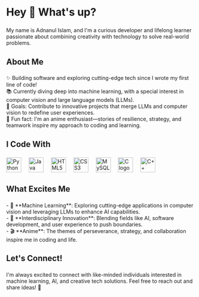 <h1 align="left">Hey 👋 What's up?</h1>

###

<p align="left">
My name is Adnanul Islam, and I'm a curious developer and lifelong learner passionate about combining creativity with technology to solve real-world problems.
</p>

###

<h2 align="left">About Me</h2>

###

<p align="left">
✨ Building software and exploring cutting-edge tech since I wrote my first line of code!<br>
📚 Currently diving deep into machine learning, with a special interest in computer vision and large language models (LLMs).<br>
🎯 Goals: Contribute to innovative projects that merge LLMs and computer vision to redefine user experiences.<br>
🎲 Fun fact: I'm an anime enthusiast—stories of resilience, strategy, and teamwork inspire my approach to coding and learning.
</p>

###

<h2 align="left">I Code With</h2>

###

<div align="left">
  <img src="https://cdn.jsdelivr.net/gh/devicons/devicon/icons/python/python-original.svg" height="40" alt="Python logo" />
  <img width="12" />
  <img src="https://cdn.jsdelivr.net/gh/devicons/devicon/icons/java/java-original.svg" height="40" alt="Java logo" />
  <img width="12" />
  <img src="https://cdn.jsdelivr.net/gh/devicons/devicon/icons/html5/html5-original.svg" height="40" alt="HTML5 logo" />
  <img width="12" />
  <img src="https://cdn.jsdelivr.net/gh/devicons/devicon/icons/css3/css3-original.svg" height="40" alt="CSS3 logo" />
  <img width="12" />
  <img src="https://cdn.jsdelivr.net/gh/devicons/devicon/icons/mysql/mysql-original.svg" height="40" alt="MySQL logo" />
  <img width="12" />
  <img src="https://cdn.jsdelivr.net/gh/devicons/devicon/icons/c/c-original.svg" height="40" alt="C logo" />
  <img width="12" />
  <img src="https://cdn.jsdelivr.net/gh/devicons/devicon/icons/cplusplus/cplusplus-original.svg" height="40" alt="C++ logo" />
</div>

###

<h2 align="left">What Excites Me</h2>

###

<p align="left">
- 🤖 **Machine Learning**: Exploring cutting-edge applications in computer vision and leveraging LLMs to enhance AI capabilities.<br>
- 🧠 **Interdisciplinary Innovation**: Blending fields like AI, software development, and user experience to push boundaries.<br>
- 🎬 **Anime**: The themes of perseverance, strategy, and collaboration inspire me in coding and life.
</p>

###

<h2 align="left">Let's Connect!</h2>

###

<p align="left">
I'm always excited to connect with like-minded individuals interested in machine learning, AI, and creative tech solutions. Feel free to reach out and share ideas! 🚀
</p>
